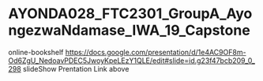 # AYONDA028_FTC2301_GroupA_AyongezwaNdamase_IWA_19_Capstone
online-bookshelf
https://docs.google.com/presentation/d/1e4AC9OF8m-Od6ZgU_NedoavPDEC5JwoyKpeLEzY1QLE/edit#slide=id.g23f47bcb209_0_298
slideShow Prentation Link above
